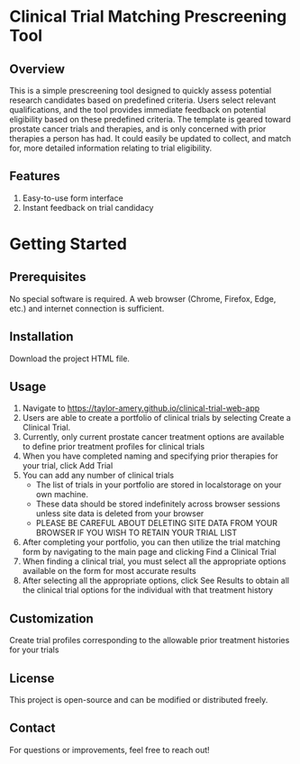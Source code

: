 # Clinical Trial Matching Prescreening Tool

## Overview

This is a simple prescreening tool designed to quickly assess potential research candidates based on predefined criteria. 
Users select relevant qualifications, and the tool provides immediate feedback on potential eligibility based on these predefined criteria.
The template is geared toward prostate cancer trials and therapies, and is only concerned with prior therapies a person has had. 
It could easily be updated to collect, and match for, more detailed information relating to trial eligibility.

## Features

1. Easy-to-use form interface
2. Instant feedback on trial candidacy

# Getting Started

## Prerequisites

No special software is required. A web browser (Chrome, Firefox, Edge, etc.) and internet connection is sufficient.

## Installation

Download the project HTML file.

## Usage

1. Navigate to https://taylor-amery.github.io/clinical-trial-web-app
2. Users are able to create a portfolio of clinical trials by selecting Create a Clinical Trial.
3. Currently, only current prostate cancer treatment options are available to define prior treatment profiles for clinical trials
4. When you have completed naming and specifying prior therapies for your trial, click Add Trial
5. You can add any number of clinical trials
      - The list of trials in your portfolio are stored in localstorage on your own machine.
      - These data should be stored indefinitely across browser sessions unless site data is deleted from your browser
      - PLEASE BE CAREFUL ABOUT DELETING SITE DATA FROM YOUR BROWSER IF YOU WISH TO RETAIN YOUR TRIAL LIST
6.  After completing your portfolio, you can then utilize the trial matching form by navigating to the main page and clicking Find a Clinical Trial
7.  When finding a clinical trial, you must select all the appropriate options available on the form for most accurate results
8.  After selecting all the appropriate options, click See Results to obtain all the clinical trial options for the individual with that treatment history

## Customization

Create trial profiles corresponding to the allowable prior treatment histories for your trials

## License

This project is open-source and can be modified or distributed freely.

## Contact

For questions or improvements, feel free to reach out!
